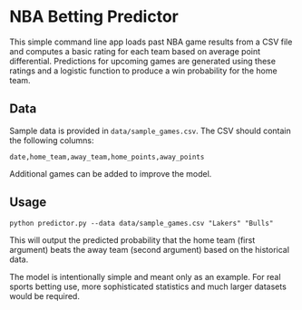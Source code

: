 # NBA Betting Predictor

This simple command line app loads past NBA game results from a CSV file and
computes a basic rating for each team based on average point differential.
Predictions for upcoming games are generated using these ratings and a logistic
function to produce a win probability for the home team.

## Data

Sample data is provided in `data/sample_games.csv`. The CSV should contain the
following columns:

```
date,home_team,away_team,home_points,away_points
```

Additional games can be added to improve the model.

## Usage

```
python predictor.py --data data/sample_games.csv "Lakers" "Bulls"
```

This will output the predicted probability that the home team (first argument)
beats the away team (second argument) based on the historical data.

The model is intentionally simple and meant only as an example. For real sports
betting use, more sophisticated statistics and much larger datasets would be
required.
